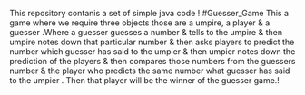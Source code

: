 This repository contanis a set of simple java code !
#Guesser_Game
This a game where we require three objects those are a umpire, a player & a guesser .Where a guesser guesses a number & tells to the umpire & then umpire notes down that particular number & then asks players to predict the number which guesser has said to the umpier & then umpier notes down the prediction of the players & then compares those numbers from the guessers number & the player who predicts the same number what guesser has said to the umpier .
Then that player will be the winner of the guesser game.!

